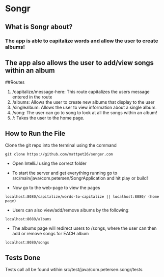 # Songr

## What is Songr about?
### The app is able to capitalize words and allow the user to create albums!
## The app also allows the user to add/view songs within an album

##Routes
1. /capitalize/message-here: This route capitalizes the users message entered in the route
2. /albums: Allows the user to create new albums that display to the user
3. /singlealbum: Allows the user to view information about a single album.
4. /song: The user can go to song to look at all the songs within an album!
5. /: Takes the user to the home page.

## How to Run the File
Clone the git repo into the terminal using the command   
```
git clone https://github.com/mattpet26/songer.com
```
- Open IntelliJ using the correct folder 

- To start the server and get everything running go to src/main/java/com.petersen/SongrApplication and hit play or build!

- Now go to the web-page to view the pages
```
localhost:8080/capitalize/words-to-capitalize || localhost:8080/ (home page)
```
- Users can also view/add/remove albums by the following:
```
localhost:8080/albums 
```
- The albums page will redirect users to /songs, where the user can then add or remove songs for EACH album
```
localhost:8080/songs
```

## Tests Done
Tests call all be found wtihin src/test/java/com.petersen.songr/tests
